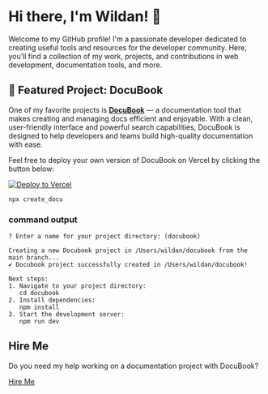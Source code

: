 # Hi there, I'm Wildan! 👋

Welcome to my GitHub profile! I'm a passionate developer dedicated to creating useful tools and resources for the developer community. Here, you’ll find a collection of my work, projects, and contributions in web development, documentation tools, and more.

## 🌟 Featured Project: DocuBook

One of my favorite projects is **[DocuBook](https://github.com/mywildancloud/docubook)** — a documentation tool that makes creating and managing docs efficient and enjoyable. With a clean, user-friendly interface and powerful search capabilities, DocuBook is designed to help developers and teams build high-quality documentation with ease.

Feel free to deploy your own version of DocuBook on Vercel by clicking the button below:

[![Deploy to Vercel](https://vercel.com/button)](https://vercel.com/import/project?template=https://github.com/mywildancloud/docubook)

```
npx create_docu
```

### command output
```
? Enter a name for your project directory: (docubook)

Creating a new Docubook project in /Users/wildan/docubook from the main branch...
✔ Docubook project successfully created in /Users/wildan/docubook!

Next steps:
1. Navigate to your project directory:
   cd docubook
2. Install dependencies:
   npm install
3. Start the development server:
   npm run dev
```

## Hire Me

Do you need my help working on a documentation project with DocuBook?

[Hire Me](https://www.docubook.pro/hire-me)
